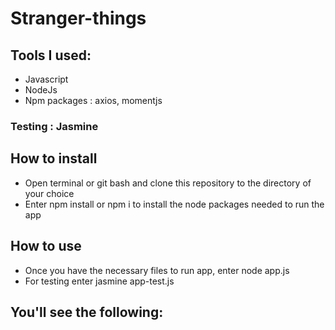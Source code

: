 # Stranger-things
## Tools I used: 
* Javascript
* NodeJs
* Npm packages : axios, momentjs
### Testing : Jasmine

## How to install
* Open terminal or git bash and clone this repository to the directory of your choice
* Enter npm install or npm i to install the node packages needed to run the app
## How to use
* Once you have the necessary files to run app, enter node app.js
* For testing enter jasmine app-test.js
## You'll see the following:
